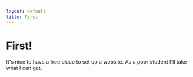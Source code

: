 ```yaml
---
layout: default
title: First!
---
```



# First!

It's nice to have a free place to set up a website. As a poor
student I'll take what I can get.